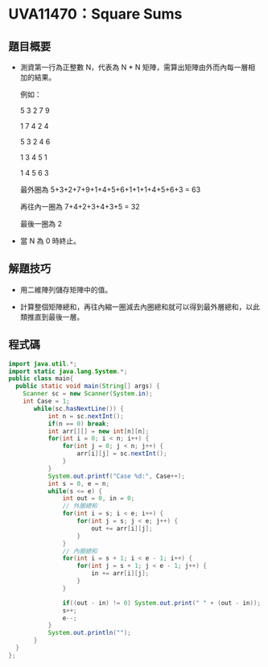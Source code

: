 # UVA11470：Square Sums

## 題目概要

- 測資第一行為正整數 N，代表為 N * N 矩陣，需算出矩陣由外而內每一層相加的結果。
  
  例如：
  
  5 3 2 7 9
  
  1 7 4 2 4
  
  5 3 2 4 6
  
  1 3 4 5 1
  
  1 4 5 6 3
  
  最外圈為 5+3+2+7+9+1+4+5+6+1+1+1+4+5+6+3 = 63
  
  再往內一圈為 7+4+2+3+4+3+5 = 32
  
  最後一圈為 2

- 當 N 為 0 時終止。

## 解題技巧

- 用二維陣列儲存矩陣中的值。

- 計算整個矩陣總和，再往內縮一圈減去內圈總和就可以得到最外層總和，以此類推直到最後一層。

## 程式碼

```java
import java.util.*;
import static java.lang.System.*;
public class main{
  public static void main(String[] args) {
    Scanner sc = new Scanner(System.in);
    int Case = 1;
       while(sc.hasNextLine()) {
           int n = sc.nextInt();
           if(n == 0) break;
           int arr[][] = new int[n][n];
           for(int i = 0; i < n; i++) {
               for(int j = 0; j < n; j++) {
                   arr[i][j] = sc.nextInt();
               }
           }
           System.out.printf("Case %d:", Case++);
           int s = 0, e = n;
           while(s <= e) {
               int out = 0, in = 0;
               // 外圈總和
               for(int i = s; i < e; i++) {
                   for(int j = s; j < e; j++) {
                       out += arr[i][j];
                   }
               }
               // 內圈總和
               for(int i = s + 1; i < e - 1; i++) {
                   for(int j = s + 1; j < e - 1; j++) {
                       in += arr[i][j];
                   }
               }

               if((out - in) != 0) System.out.print(" " + (out - in));
               s++;
               e--;
           }
           System.out.println("");
       }
  }
};
```
